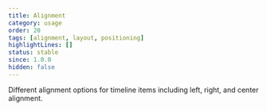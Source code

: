 ```yaml
---
title: Alignment
category: usage
order: 20
tags: [alignment, layout, positioning]
highlightLines: []
status: stable
since: 1.0.0
hidden: false
---
```


Different alignment options for timeline items including left, right, and center alignment.
